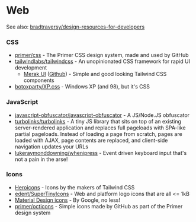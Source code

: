 # Web

See also: [bradtraversy/design-resources-for-developers](https://github.com/bradtraversy/design-resources-for-developers)

### CSS

* [primer/css](https://github.com/primer/css) - The Primer CSS design system, made and used by GitHub
* [tailwindlabs/tailwindcss](https://github.com/tailwindlabs/tailwindcss) - An unopinionated CSS framework for rapid UI development
  * [Merak UI](https://merakiui.com/) ([Github](https://github.com/merakiui/merakiui)) - Simple and good looking Tailwind CSS components
* [botoxparty/XP.css](https://github.com/botoxparty/XP.css) - Windows XP (and 98), but it's CSS

### JavaScript

* [javascript-obfuscator/javascript-obfuscator](https://github.com/javascript-obfuscator/javascript-obfuscator) - A JS/Node.JS obfuscator
* [turbolinks/turbolinks](https://github.com/turbolinks/turbolinks) - A tiny JS library that sits on top of an existing server-rendered application and replaces full pageloads with SPA-like partial pageloads. Instead of loading a page  from scratch, pages are loaded with AJAX, page contents are replaced,  and client-side navigation updates your URLs
* [lukeraymonddowning/whenipress](https://github.com/lukeraymonddowning/whenipress) - Event driven keyboard input that's not a pain in the arse!

### Icons

* [Heroicons](https://heroicons.com/) - Icons by the makers of Tailwind CSS
* [edent/SuperTinyIcons](https://github.com/edent/SuperTinyIcons) - Web and platform logo icons that are all <= 1kB
* [Material Design icons](https://material.io/resources/icons/) - By Google, no less!
* [primer/octicons](https://github.com/primer/octicons) - Simple icons made by GitHub as part of the Primer design system
